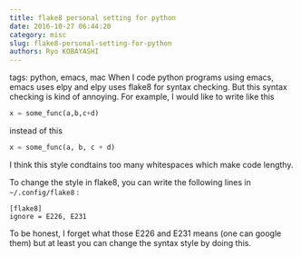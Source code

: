 ```yaml
---
title: flake8 personal setting for python
date: 2016-10-27 06:44:20
category: misc
slug: flake8-personal-setting-for-python
authors: Ryo KOBAYASHI
---
```


tags: python, emacs, mac
When I code python programs using emacs, emacs uses elpy and elpy uses
flake8 for syntax checking. But this syntax checking is kind of
annoying. For example, I would like to write like this

``` python
x = some_func(a,b,c+d)
```

instead of this

``` python
x = some_func(a, b, c + d)
```

I think this style condtains too many whitespaces which make code
lengthy.

To change the style in flake8, you can write the following lines in
`~/.config/flake8` :

    [flake8]
    ignore = E226, E231

To be honest, I forget what those E226 and E231 means (one can google
them) but at least you can change the syntax style by doing this.
